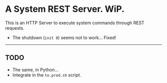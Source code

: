 # A System REST Server. WiP.

This is an HTTP Server to execute system commands through REST requests.

- The shutdown (`init 0`) seems not to work... Fixed!
---

## TODO
- The same, in Python...  
- Integrate in the `to.prod.sh` script.




